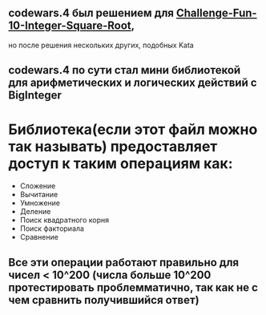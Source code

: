 ## codewars.4 был решением для [Challenge-Fun-10-Integer-Square-Root](https://www.codewars.com/kata/58a3fa665973c2a6e80000c4),
но после решения нескольких других, подобных Kata 
## codewars.4 по сути стал мини библиотекой для арифметических и логических действий с BigInteger
# Библиотека(если этот файл можно так называть) предоставляет доступ к таким операциям как:
* Сложение
* Вычитание
* Умножение
* Деление
* Поиск квадратного корня
* Поиск факториала
* Сравнение

## Все эти операции работают правильно для чисел < 10^200 (числа больше 10^200 протестировать проблемматично, так как не с чем сравнить получившийся ответ)
